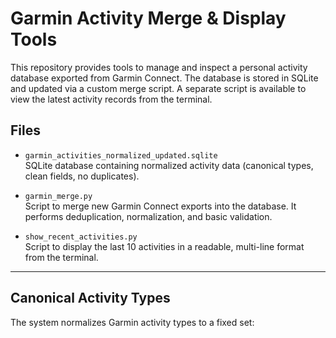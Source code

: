 # Garmin Activity Merge & Display Tools

This repository provides tools to manage and inspect a personal activity database exported from Garmin Connect. The database is stored in SQLite and updated via a custom merge script. A separate script is available to view the latest activity records from the terminal.

## Files

- `garmin_activities_normalized_updated.sqlite`  
  SQLite database containing normalized activity data (canonical types, clean fields, no duplicates).

- `garmin_merge.py`  
  Script to merge new Garmin Connect exports into the database. It performs deduplication, normalization, and basic validation.

- `show_recent_activities.py`  
  Script to display the last 10 activities in a readable, multi-line format from the terminal.

---

## Canonical Activity Types

The system normalizes Garmin activity types to a fixed set:


